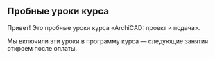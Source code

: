 ## Пробные уроки курса

Привет! Это пробные уроки курса «ArchiCAD: проект и подача».

Мы включили эти уроки в программу курса — следующие занятия откроем после оплаты.